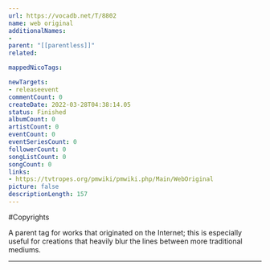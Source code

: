 ```yaml
---
url: https://vocadb.net/T/8802
name: web original
additionalNames: 
- 
parent: "[[parentless]]"
related:

mappedNicoTags:

newTargets:
- releaseevent
commentCount: 0
createDate: 2022-03-28T04:38:14.05
status: Finished
albumCount: 0
artistCount: 0
eventCount: 0
eventSeriesCount: 0
followerCount: 0
songListCount: 0
songCount: 0
links: 
- https://tvtropes.org/pmwiki/pmwiki.php/Main/WebOriginal
picture: false
descriptionLength: 157
---
```


#Copyrights

A parent tag for works that originated on the Internet; this is especially useful for creations that heavily blur the lines between more traditional mediums.

---

